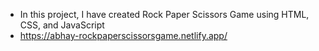- In this project, I have created Rock Paper Scissors Game using HTML, CSS, and JavaScript
- https://abhay-rockpaperscissorsgame.netlify.app/

